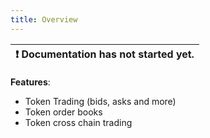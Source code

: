 ```yaml
---
title: Overview
---
```


| :exclamation:  Documentation has not started yet. |
|-------------------------------------------------- |


__Features__: 
- Token Trading (bids, asks and more)
- Token order books
- Token cross chain trading
